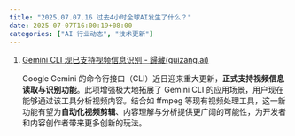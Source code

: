 ```yaml
---
title: "2025.07.07.16 过去4小时全球AI发生了什么？"
date: 2025-07-07T16:00:19+08:00
categories: ["AI 行业动态", "技术更新"]
---
```


1.  [Gemini CLI 现已支持视频信息识别 - 歸藏(guizang.ai)](https://x.com/op7418/status/1942115134861988111)

    Google Gemini 的命令行接口（CLI）近日迎来重大更新，**正式支持视频信息读取与识别功能**。此项增强极大地拓展了 Gemini CLI 的应用场景，用户现在能够通过该工具分析视频内容。结合如 ffmpeg 等现有视频处理工具，这一新功能有望为**自动化视频剪辑**、内容理解与分析提供更广阔的可能性，为开发者和内容创作者带来更多创新的玩法。